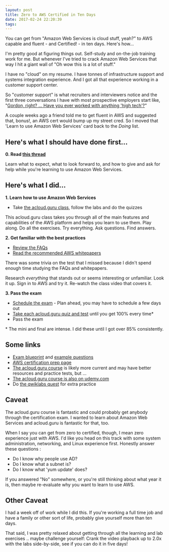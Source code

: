 ```yaml
---
layout: post
title: Zero to AWS Certified in Ten Days
date: 2017-02-24 22:20:39
tags:
---
```


You can get from "Amazon Web Services is cloud stuff, yeah?" to AWS capable and fluent - and Certified! - in ten days. Here's how...
<!-- more -->

I'm pretty good at figuring things out. Self-study and on-the-job training work for me. But whenever I've tried to crack Amazon Web Services that way I hit a giant wall of "Oh wow this is a lot of stuff."

I have no "cloud" on my resume. I have tonnes of infrastructure support and systems integration experience. And I got all that experience working in a customer support center.

So "customer support" is what recruiters and interviewers notice and the first three conversations I have with most prospective employers start like, "[Gordon, right? ... Have you ever worked with anything 'high tech'?](https://youtu.be/l31I9RvluEA)"

A couple weeks ago a friend told me to get fluent in AWS and suggested that, bonus!, an AWS cert would bump up my street cred. So I moved that 'Learn to use Amazon Web Services' card back to the *Doing* list.

## Here's what I should have done first...
**0. Read [this thread](https://acloud.guru/forums/aws-certified-solutions-architect-associate/discussion/-KSS5nf3pekHgwDEuNnF/new_here__read_this_through!)**

Learn what to expect, what to look forward to, and how to give and ask for help while you're learning to use Amazon Web Services.

## Here's what I did...
**1. Learn how to use Amazon Web Services**
* Take [the acloud.guru class](https://acloud.guru/course/aws-certified-solutions-architect-associate/dashboard), follow the labs and do the quizzes

This acloud.guru class takes you through all of the main features and capabilities of the AWS platform and helps you learn to use them. Play along. Do all the exercises. Try everything. Ask questions. Find answers.

**2. Get familiar with the best practices**
* [Review the FAQs](https://aws.amazon.com/certification/certification-prep/#Step_5:_Review_AWS_FAQs)
* [Read the recommended AWS whitepapers](https://aws.amazon.com/certification/certification-prep/#Step_4:_Study_AWS_Whitepapers)

There was some trivia on the test that I missed because I didn't spend enough time studying the FAQs and whitepapers.

Research *everything* that stands out or seems interesting or unfamiliar. Look it up. Sign in to AWS and try it. Re-watch the class video that covers it.

**3. Pass the exam**
* [Schedule the exam](https://webassessor.com/aws/) - Plan ahead, you may have to schedule a few days out
* [Take each acloud.guru quiz and test](https://acloud.guru/course/aws-certified-solutions-architect-associate/dashboard) until you get 100% every time*
* Pass the exam

\* The mini and final are intense. I did these until I got over 85% consistently.

## Some links
* [Exam blueprint](http://awstrainingandcertification.s3.amazonaws.com/production/AWS_certified_solutions_architect_associate_blueprint.pdf) and [example questions](https://d0.awsstatic.com/training-and-certification/docs/AWS_certified_solutions_architect_associate_examsample.pdf)
* [AWS certification prep page](https://aws.amazon.com/certification/certification-prep/)
* [The acloud.guru course](https://acloud.guru/course/aws-certified-solutions-architect-associate/dashboard) is likely more current and may have better resources and practice tests, but ...
* [The acloud.guru course is also on udemy.com](https://www.udemy.com/aws-certified-solutions-architect-associate/learn/v4/overview)
* Do [the qwiklabs quest](https://qwiklabs.com/learning_paths/10/lab_catalogue) for extra practice

## Caveat
The acloud.guru course is fantastic and could probably get anybody through the certification exam. I wanted to learn about Amazon Web Services and acloud.guru is fantastic for that, too.

When I say you can get from zero to certified, though, I mean zero experience just with AWS. I'd like you head on this track with some system administration, networking, and Linux experience first. Honestly answer these questions :
* Do I know why people use AD?
* Do I know what a subnet is?
* Do I know what 'yum update' does?

If you answered "No" somewhere, or you're still thinking about what year it is, then maybe re-evaluate why you want to learn to use AWS.

## Other Caveat
I had a week off of work while I did this. If you're working a full time job and have a family or other sort of life, probably give yourself more than ten days.

That said, I was pretty relaxed about getting through all the learning and lab exercises .. maybe challenge yourself: Crank the video playback up to 2.0x with the labs side-by-side, see if you can do it in five days!
